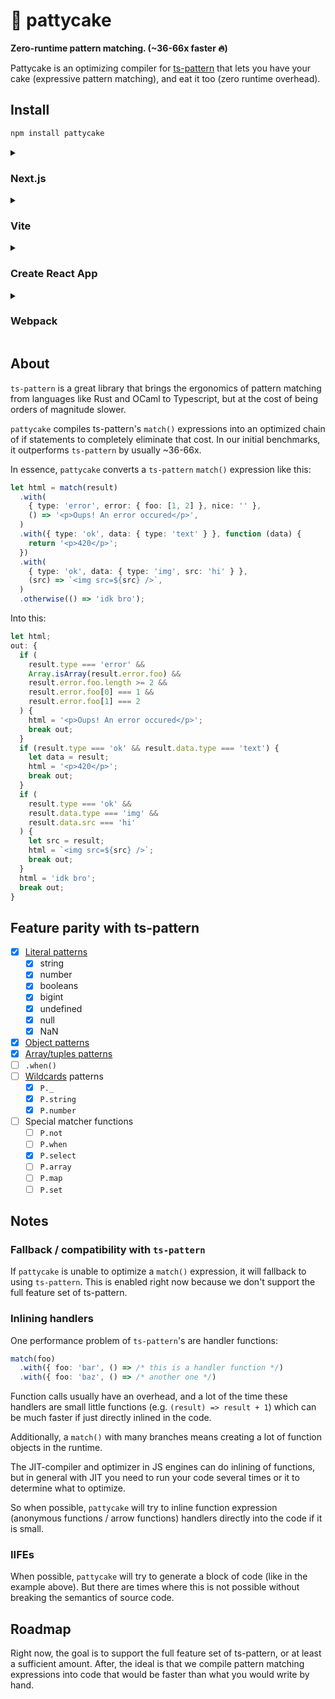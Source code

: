# 🎂 pattycake

**Zero-runtime pattern matching. (~36-66x faster 🔥)**

Pattycake is an optimizing compiler for [ts-pattern](https://github.com/gvergnaud/ts-pattern) that lets you have your cake (expressive pattern matching), and eat it too (zero runtime overhead).

## Install

```bash
npm install pattycake
```

<details>
  <summary><h3>Next.js</h3></summary>

```js
// next.config.js
const pattycake = require('pattycake');

module.exports = pattycake.next({
  // your next.js config
});
```

</details>

<details>
  <summary><h3>Vite</h3></summary>

```js
// vite.config.js
import { defineConfig } from 'vite';
import pattycake from 'pattycake';

export default defineConfig({
  plugins: [pattycake.vite()],
});
```

</details>

<details>
  <summary><h3>Create React App</h3></summary>

```js
const pattycake = require('pattycake');

module.exports = {
  webpack: {
    plugins: { add: [pattycake.webpack()] },
  },
};
```

</details>

<details>
  <summary><h3>Webpack</h3></summary>

```js
const pattycake = require('pattycake');

module.exports = {
  plugins: [pattycake.webpack()],
};
```

</details>

## About

`ts-pattern` is a great library that brings the ergonomics of pattern matching from languages like Rust and OCaml to Typescript, but at the cost of being orders of magnitude slower.

`pattycake` compiles ts-pattern's `match()` expressions into an optimized chain of if statements to completely eliminate that cost. In our initial benchmarks, it outperforms `ts-pattern` by usually ~36-66x.

In essence, `pattycake` converts a `ts-pattern` `match()` expression like this:

```typescript
let html = match(result)
  .with(
    { type: 'error', error: { foo: [1, 2] }, nice: '' },
    () => '<p>Oups! An error occured</p>',
  )
  .with({ type: 'ok', data: { type: 'text' } }, function (data) {
    return '<p>420</p>';
  })
  .with(
    { type: 'ok', data: { type: 'img', src: 'hi' } },
    (src) => `<img src=${src} />`,
  )
  .otherwise(() => 'idk bro');
```

Into this:

```typescript
let html;
out: {
  if (
    result.type === 'error' &&
    Array.isArray(result.error.foo) &&
    result.error.foo.length >= 2 &&
    result.error.foo[0] === 1 &&
    result.error.foo[1] === 2
  ) {
    html = '<p>Oups! An error occured</p>';
    break out;
  }
  if (result.type === 'ok' && result.data.type === 'text') {
    let data = result;
    html = '<p>420</p>';
    break out;
  }
  if (
    result.type === 'ok' &&
    result.data.type === 'img' &&
    result.data.src === 'hi'
  ) {
    let src = result;
    html = `<img src=${src} />`;
    break out;
  }
  html = 'idk bro';
  break out;
}
```

## Feature parity with ts-pattern

- [x] [Literal patterns](https://github.com/gvergnaud/ts-pattern#literals)
  - [x] string
  - [x] number
  - [x] booleans
  - [x] bigint
  - [x] undefined
  - [x] null
  - [x] NaN
- [x] [Object patterns](https://github.com/gvergnaud/ts-pattern#objects)
- [x] [Array/tuples patterns](https://github.com/gvergnaud/ts-pattern#tuples-arrays)
- [ ] `.when()`
- [ ] [Wildcards](https://github.com/gvergnaud/ts-pattern#wildcards) patterns
  - [x] `P._`
  - [x] `P.string`
  - [x] `P.number`
- [ ] Special matcher functions
  - [ ] `P.not`
  - [ ] `P.when`
  - [x] `P.select`
  - [ ] `P.array`
  - [ ] `P.map`
  - [ ] `P.set`

## Notes

### Fallback / compatibility with `ts-pattern`

If `pattycake` is unable to optimize a `match()` expression, it will fallback to using `ts-pattern`. This is enabled right now because we don't support the full feature set of ts-pattern.

### Inlining handlers

One performance problem of `ts-pattern`'s are handler functions:

```typescript
match(foo)
  .with({ foo: 'bar', () => /* this is a handler function */)
  .with({ foo: 'baz', () => /* another one */)
```

Function calls usually have an overhead, and a lot of the time these handlers are small little functions (e.g. `(result) => result + 1`) which can be much faster if just directly inlined in the code.

Additionally, a `match()` with many branches means creating a lot of function objects in the runtime.

The JIT-compiler and optimizer in JS engines can do inlining of functions, but in general with JIT you need to run your code several times or it to determine what to optimize.

So when possible, `pattycake` will try to inline function expression (anonymous functions / arrow functions) handlers directly into the code if it is small.

### IIFEs

When possible, `pattycake` will try to generate a block of code (like in the example above). But there are times where this is not possible without breaking the semantics of source code.

## Roadmap

Right now, the goal is to support the full feature set of ts-pattern, or at least a sufficient amount. After, the ideal is
that we compile pattern matching expressions into code that would be faster than what you would write by hand.
